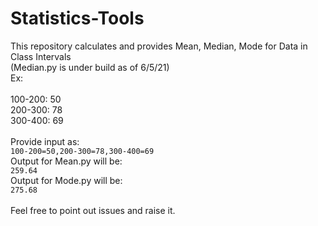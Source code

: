 # Statistics-Tools

This repository calculates and provides Mean, Median, Mode for Data in Class Intervals\
(Median.py is under build as of 6/5/21)\
Ex:\
<br />
100-200: 50\
200-300: 78\
300-400: 69\
<br />
Provide input as:\
```100-200=50,200-300=78,300-400=69```\
Output for Mean.py will be:\
```259.64```\
Output for Mode.py will be:\
```275.68```\
<br />
Feel free to point out issues and raise it.
